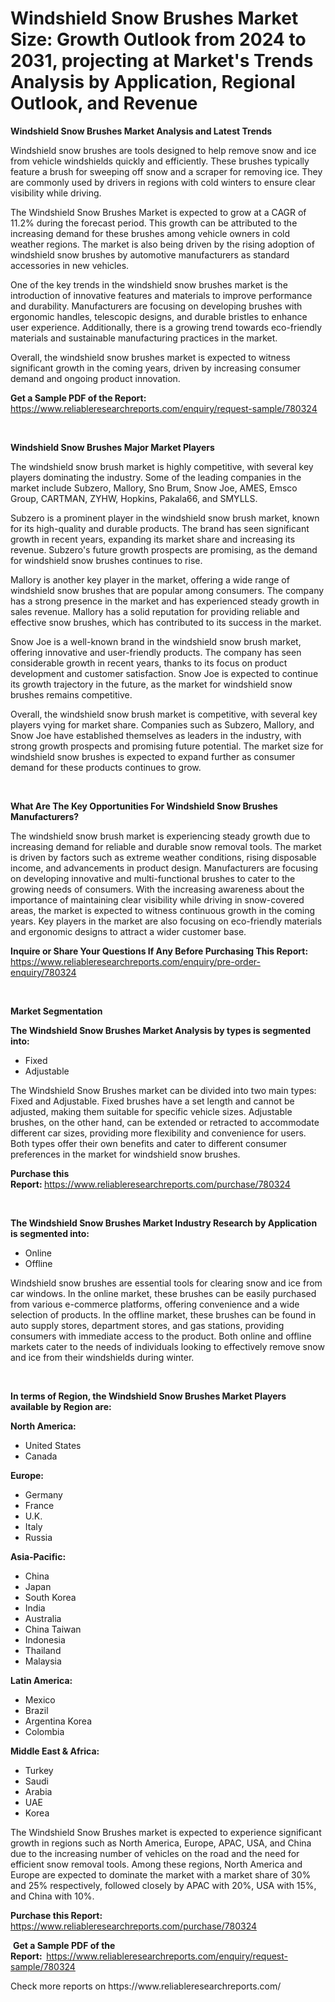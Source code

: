 <p><h1>Windshield Snow Brushes Market Size: Growth Outlook from 2024 to 2031, projecting at Market's Trends Analysis by Application, Regional Outlook, and Revenue</h1></p><p><strong>Windshield Snow Brushes Market Analysis and Latest Trends</strong></p>
<p><p>Windshield snow brushes are tools designed to help remove snow and ice from vehicle windshields quickly and efficiently. These brushes typically feature a brush for sweeping off snow and a scraper for removing ice. They are commonly used by drivers in regions with cold winters to ensure clear visibility while driving.</p><p>The Windshield Snow Brushes Market is expected to grow at a CAGR of 11.2% during the forecast period. This growth can be attributed to the increasing demand for these brushes among vehicle owners in cold weather regions. The market is also being driven by the rising adoption of windshield snow brushes by automotive manufacturers as standard accessories in new vehicles.</p><p>One of the key trends in the windshield snow brushes market is the introduction of innovative features and materials to improve performance and durability. Manufacturers are focusing on developing brushes with ergonomic handles, telescopic designs, and durable bristles to enhance user experience. Additionally, there is a growing trend towards eco-friendly materials and sustainable manufacturing practices in the market.</p><p>Overall, the windshield snow brushes market is expected to witness significant growth in the coming years, driven by increasing consumer demand and ongoing product innovation.</p></p>
<p><strong>Get a Sample PDF of the Report:&nbsp;</strong> <a href="https://www.reliableresearchreports.com/enquiry/request-sample/780324">https://www.reliableresearchreports.com/enquiry/request-sample/780324</a></p>
<p>&nbsp;</p>
<p><strong>Windshield Snow Brushes Major Market Players</strong></p>
<p><p>The windshield snow brush market is highly competitive, with several key players dominating the industry. Some of the leading companies in the market include Subzero, Mallory, Sno Brum, Snow Joe, AMES, Emsco Group, CARTMAN, ZYHW, Hopkins, Pakala66, and SMYLLS.</p><p>Subzero is a prominent player in the windshield snow brush market, known for its high-quality and durable products. The brand has seen significant growth in recent years, expanding its market share and increasing its revenue. Subzero's future growth prospects are promising, as the demand for windshield snow brushes continues to rise.</p><p>Mallory is another key player in the market, offering a wide range of windshield snow brushes that are popular among consumers. The company has a strong presence in the market and has experienced steady growth in sales revenue. Mallory has a solid reputation for providing reliable and effective snow brushes, which has contributed to its success in the market.</p><p>Snow Joe is a well-known brand in the windshield snow brush market, offering innovative and user-friendly products. The company has seen considerable growth in recent years, thanks to its focus on product development and customer satisfaction. Snow Joe is expected to continue its growth trajectory in the future, as the market for windshield snow brushes remains competitive.</p><p>Overall, the windshield snow brush market is competitive, with several key players vying for market share. Companies such as Subzero, Mallory, and Snow Joe have established themselves as leaders in the industry, with strong growth prospects and promising future potential. The market size for windshield snow brushes is expected to expand further as consumer demand for these products continues to grow.</p></p>
<p>&nbsp;</p>
<p><strong>What Are The Key Opportunities For Windshield Snow Brushes Manufacturers?</strong></p>
<p><p>The windshield snow brush market is experiencing steady growth due to increasing demand for reliable and durable snow removal tools. The market is driven by factors such as extreme weather conditions, rising disposable income, and advancements in product design. Manufacturers are focusing on developing innovative and multi-functional brushes to cater to the growing needs of consumers. With the increasing awareness about the importance of maintaining clear visibility while driving in snow-covered areas, the market is expected to witness continuous growth in the coming years. Key players in the market are also focusing on eco-friendly materials and ergonomic designs to attract a wider customer base.</p></p>
<p><strong>Inquire or Share Your Questions If Any Before Purchasing This Report:</strong> <a href="https://www.reliableresearchreports.com/enquiry/pre-order-enquiry/780324">https://www.reliableresearchreports.com/enquiry/pre-order-enquiry/780324</a></p>
<p>&nbsp;</p>
<p><strong>Market Segmentation</strong></p>
<p><strong>The Windshield Snow Brushes Market Analysis by types is segmented into:</strong></p>
<p><ul><li>Fixed</li><li>Adjustable</li></ul></p>
<p><p>The Windshield Snow Brushes market can be divided into two main types: Fixed and Adjustable. Fixed brushes have a set length and cannot be adjusted, making them suitable for specific vehicle sizes. Adjustable brushes, on the other hand, can be extended or retracted to accommodate different car sizes, providing more flexibility and convenience for users. Both types offer their own benefits and cater to different consumer preferences in the market for windshield snow brushes.</p></p>
<p><strong>Purchase this Report:&nbsp;</strong><a href="https://www.reliableresearchreports.com/purchase/780324">https://www.reliableresearchreports.com/purchase/780324</a></p>
<p>&nbsp;</p>
<p><strong>The Windshield Snow Brushes Market Industry Research by Application is segmented into:</strong></p>
<p><ul><li>Online</li><li>Offline</li></ul></p>
<p><p>Windshield snow brushes are essential tools for clearing snow and ice from car windows. In the online market, these brushes can be easily purchased from various e-commerce platforms, offering convenience and a wide selection of products. In the offline market, these brushes can be found in auto supply stores, department stores, and gas stations, providing consumers with immediate access to the product. Both online and offline markets cater to the needs of individuals looking to effectively remove snow and ice from their windshields during winter.</p></p>
<p>&nbsp;</p>
<p><strong>In terms of Region, the Windshield Snow Brushes Market Players available by Region are:</strong></p>
<p>
    <p> <strong> North America: </strong>
        <ul>
            <li>United States</li>
            <li>Canada</li>
        </ul>
        </p> 
    <p> <strong> Europe: </strong>
        <ul>
            <li>Germany</li>
            <li>France</li>
            <li>U.K.</li>
            <li>Italy</li>
            <li>Russia</li>
        </ul>
        </p> 
    <p> <strong> Asia-Pacific: </strong>
        <ul>
            <li>China</li>
            <li>Japan</li>
            <li>South Korea</li>
            <li>India</li>
            <li>Australia</li>
            <li>China Taiwan</li>
            <li>Indonesia</li>
            <li>Thailand</li>
            <li>Malaysia</li>
        </ul>
        </p> 
    <p> <strong> Latin America: </strong>
        <ul>
            <li>Mexico</li>
            <li>Brazil</li>
            <li>Argentina Korea</li>
            <li>Colombia</li>
        </ul>
        </p> 
    <p> <strong> Middle East & Africa: </strong>
        <ul>
            <li>Turkey</li>
            <li>Saudi</li>
            <li>Arabia</li>
            <li>UAE</li>
            <li>Korea</li>
        </ul>
    </p>
    </p>
<p><p>The Windshield Snow Brushes market is expected to experience significant growth in regions such as North America, Europe, APAC, USA, and China due to the increasing number of vehicles on the road and the need for efficient snow removal tools. Among these regions, North America and Europe are expected to dominate the market with a market share of 30% and 25% respectively, followed closely by APAC with 20%, USA with 15%, and China with 10%.</p></p>
<p><strong>Purchase this Report: </strong><a href="https://www.reliableresearchreports.com/purchase/780324">https://www.reliableresearchreports.com/purchase/780324</a></p>
<p>&nbsp;<strong>Get a Sample PDF of the Report:&nbsp;&nbsp;</strong><a href="https://www.reliableresearchreports.com/enquiry/request-sample/780324">https://www.reliableresearchreports.com/enquiry/request-sample/780324</a></p>
<p><strong></strong></p>
<p>Check more reports on https://www.reliableresearchreports.com/</p>